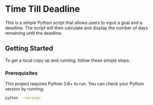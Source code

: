 # Time Till Deadline

This is a simple Python script that allows users to input a goal and a deadline. The script will then calculate and display the number of days remaining until the deadline.

## Getting Started

To get a local copy up and running, follow these simple steps.

### Prerequisites

This project requires Python 3.6+ to run. You can check your Python version by running:

```bash
python --version

